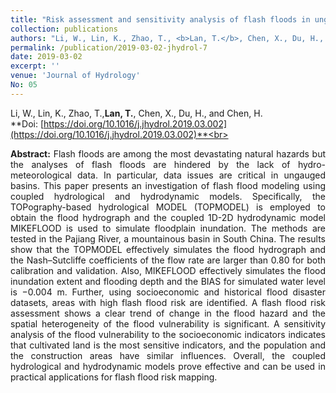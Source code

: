 ```yaml
---
title: "Risk assessment and sensitivity analysis of flash floods in ungauged basins using coupled hydrologic and hydrodynamic models"
collection: publications
authors: "Li, W., Lin, K., Zhao, T., <b>Lan, T.</b>, Chen, X., Du, H., and Chen, H."
permalink: /publication/2019-03-02-jhydrol-7
date: 2019-03-02
excerpt: ''
venue: 'Journal of Hydrology'
No: 05
---
```

Li, W., Lin, K., Zhao, T.,**Lan, T.**, Chen, X., Du, H., and Chen, H.<br>
**Doi: [https://doi.org/10.1016/j.jhydrol.2019.03.002](https://doi.org/10.1016/j.jhydrol.2019.03.002)**<br>
 <p style="text-align:justify; text-justify:inter-ideograph;">
<b>Abstract:</b> Flash floods are among the most devastating natural hazards but the analyses of flash floods are hindered by the lack of hydro-meteorological data. In particular, data issues are critical in ungauged basins. This paper presents an investigation of flash flood modeling using coupled hydrological and hydrodynamic models. Specifically, the TOPography-based hydrological MODEL (TOPMODEL) is employed to obtain the flood hydrograph and the coupled 1D-2D hydrodynamic model MIKEFLOOD is used to simulate floodplain inundation. The methods are tested in the Pajiang River, a mountainous basin in South China. The results show that the TOPMODEL effectively simulates the flood hydrograph and the Nash–Sutcliffe coefficients of the flow rate are larger than 0.80 for both calibration and validation. Also, MIKEFLOOD effectively simulates the flood inundation extent and flooding depth and the BIAS for simulated water level is −0.004 m. Further, using socioeconomic and historical flood disaster datasets, areas with high flash flood risk are identified. A flash flood risk assessment shows a clear trend of change in the flood hazard and the spatial heterogeneity of the flood vulnerability is significant. A sensitivity analysis of the flood vulnerability to the socioeconomic indicators indicates that cultivated land is the most sensitive indicators, and the population and the construction areas have similar influences. Overall, the coupled hydrological and hydrodynamic models prove effective and can be used in practical applications for flash flood risk mapping.<br>